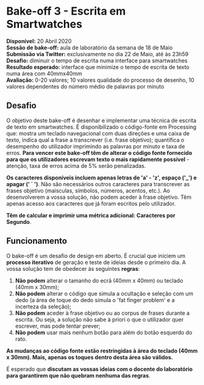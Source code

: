 # Bake-off 3 - Escrita em Smartwatches 
**Disponível:** 20 Abril 2020  
**Sessão de bake-off:** aula de laboratório da semana de 18 de Maio  
**Submissão via Twitter:** exclusivamente no dia 22 de Maio, até às 23h59  
**Desafio:** diminuir o tempo de escrita numa interface para smartwatches  
**Resultado esperado:** interface que minimize o tempo de escrita de texto numa área com 40mmx40mm  
**Avaliação:** 0-20 valores; 10 valores qualidade do processo de desenho, 10 valores dependentes do número médio de palavras por minuto  

## Desafio
O objetivo deste bake-off é desenhar e implementar uma técnica de escrita de texto em smartwatches. É disponibilizado o código-fonte em Processing que: mostra um teclado navegacional com duas direções e uma caixa de texto, indica qual a frase a transcrever (i.e. frase objetivo); quantifica o desempenho do utilizador imprimindo as palavras por minuto e taxa de erros. **Para vencer este bake-off têm de alterar o código fonte fornecido para que os utilizadores escrevam texto o mais rapidamente possível** - atenção, taxa de erros acima de 5% serão penalizadas.  

**Os caracteres disponíveis incluem apenas letras de 'a' - 'z', espaço ('_') e apagar (' ´ ')**. Não são necessários outros caracteres para transcrever as frases objetivo (maísculas, símbolos, números, acentos, etc.). Ao desenvolverem a vossa solução, não podem aceder à frase objetivo. Têm apenas acesso aos caracteres que já foram escritos pelo utilizador.  

**Têm de calcular e imprimir uma métrica adicional: Caracteres por Segundo**.

## Funcionamento
O bake-off é um desafio de design em aberto. É crucial que iniciem um **processo iterativo** de geração e teste de ideias desde o primeiro dia. A vossa solução tem de obedecer às seguintes **regras**:
1. **Não podem** alterar o tamanho do ecrã (40mm x 40mm) ou teclado (40mm x 30mm);
2. **Não podem** alterar o código que simula a ocultação e seleção com um dedo (a área de toque do dedo simula o 'fat finger problem' e a incerteza da seleção);
3. **Não podem** aceder à frase objetivo ou ao corpus de frases durante a escrita. Ou seja, a solução não sabe à priori o que o utilizador quer escrever, mas pode tentar prever;
4. **Não podem** usar mais nenhum botão para além do botão esquerdo do rato.

**As mudanças ao código fonte estão restringidas à área do teclado (40mm x 30mm). Mais, apenas os toques dentro desta área são válidos.**

É esperado que **discutam as vossas ideias com o docente do laboratório para garantirem que não quebram nenhuma das regras**.
